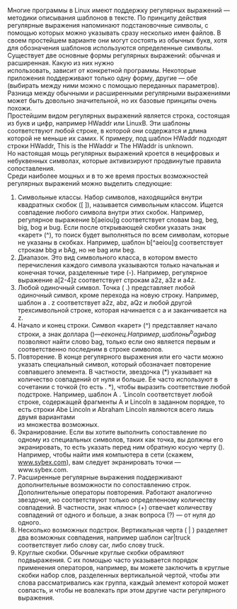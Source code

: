 Многие программы в Linux имеют поддержку регулярных выражений — методики описывания шаблонов в тексте. По принципу действия регулярные выражения напоминают подстановочные символы, с помощью которых можно указывать сразу несколько имен файлов. В своем про­стейшем варианте они могут состоять из обычных букв, хотя для обозначения шаблонов используются определенные символы.  
Существует две основные формы регулярных вы­ражений: обычная и расширенная. Какую из них нужно  
использовать, зависит от конкретной программы. Некоторые приложения под­держивают только одну форму, другие — обе (выбирать между ними можно с по­мощью переданных параметров). Разница между обычными и расширенными ре­гулярными выражениями может быть довольно значительной, но их базовые принципы очень похожи.  
Простейшим видом регулярных выражений является строка, состоящая из букв и цифр, например HWaddr или LinuxB. Эти шаблоны соответствуют любой строке, в которой они содержатся и длина которой не меньше их самих. К примеру, под шаблон HWaddr подходят строки HWaddr, This is the HWaddr и The HWaddr is unknown.  
Но настоящая мощь регулярных выражений кроется в нецифровых и небуквенных символах, которые активизируют продвинутые правила сопоставления.  
Среди наиболее мощных и в то же время простых возможностей регулярных выражений можно выделить следующие:


1. Символьные классы. Набор символов, находящийся внутри квадратных ско­бок ([ ]), называется символьным классом. Ищется совпадение любого символа внутри этих скобок. Например, регулярное выражение b[aeiou]g соответствует словам bag, beg, big, bog и bug. Если после открывающей скобки указать знак «карет» (^), то поиск будет выполняться по всем символам, которые не указаны в скобках. Например, шаблон b[^aeiou]g соответствует строкам bbg и bAg, но не bag или beg.
2. Диапазон. Это вид символьного класса, в котором вместо перечисления каж­дого символа указываются только начальная и конечная точки, разделенные тире (-). Например, регулярное выражение a[2-4]z соответствует строкам a2z, a3z и a4z.
3. Любой одиночный символ. Точка ( .) представляет любой одиночный символ, кроме перехода на новую строку. Например, шаблон а . z соответствует a2z, abz, aQz и любой другой трехсимвольной строке, которая начинается с а и заканчи­вается на z.
4. Начало и конец строки. Символ «карет» (^) представляет начало строки, а знак доллара ($) — ее конец. Например, шаблоны ^bag и bag$ позволяют найти слово bag, только если оно является первым и соответственно последним в строке символов.
5. Повторение. В конце регулярного выражения или его части можно указать специальный символ, который обозначает повторение совпавшего элемента. В частности, звездочка (\*) указывает на количество совпадений от нуля и боль­ше. Ее часто используют в сочетании с точкой (то есть . \*), чтобы выразить со­ответствие любой подстроке. Например, шаблон А . ‘Lincoln соответствует любой строке, содержащей фрагменты А и Lincoln в заданном порядке, то есть строки Abe Lincoln и Abraham Lincoln являются всего лишь двумя вариантами  
из множества возможных.
6. Экранирование. Если вы хотите выполнить сопоставление по одному из специальных символов, таких как точка, вы должны его экранировать, то есть указать перед ним обратную косую черту (\). Например, чтобы найти имя компьютера в сети (скажем, www.sybex.com), вам следует экранировать точ­ки —www\.sybex\.com.
7. Расширенные регулярные выражения поддерживают дополнительные возмож­ности по сопоставлению строк. Дополнительные операторы повторения. Работают аналогично звездочке, но соответствуют только определенному количеству совпадений. В частности, знак «плюс» (+) отвечает количеству совпадений от одного и больше, а знак вопро­са (?) — от нуля до одного.
8. Несколько возможных подстрок. Вертикальная черта ( | ) разделяет два воз­можных совпадения, например шаблон car|truck соответствует либо слову саr, либо слову truck.
9. Круглые скобки. Обычные круглые скобки обрамляют подвыражения. С их по­мощью часто указывается порядок применения операторов, например, вы може­те заключить в круглые скобки набор слов, разделенных вертикальной чертой, чтобы эти слова рассматривались как группа, каждый элемент которой может совпасть, и чтобы не вовлекать при этом другие части регулярного выражения.
